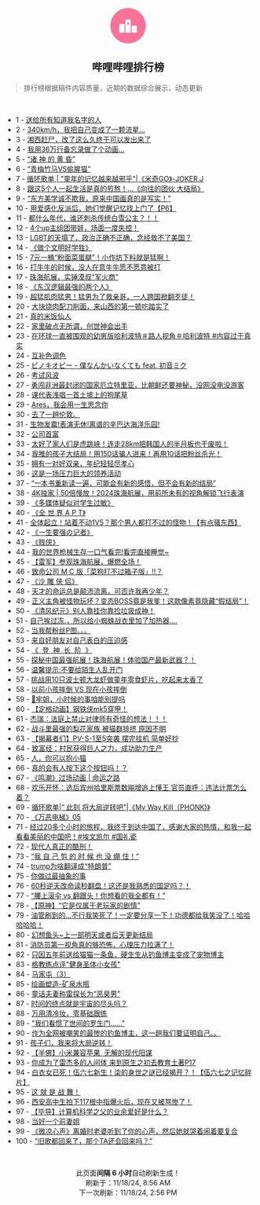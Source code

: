 <div align="center">
    <img src="./assets/icon_rank.png" alt="logo" />
    <h2>哔哩哔哩排行榜</h>
</div>

> 排行榜根据稿件内容质量，近期的数据综合展示，动态更新

<br />

<ul><li><span>1 - <a href=https://www.bilibili.com/BV14UUAYmExC target=_blank>送给所有知道我名字的人</a></span></li><li><span>2 - <a href=https://www.bilibili.com/BV1NeULY2EV2 target=_blank>340km/h，我把自己变成了一颗流星...</a></span></li><li><span>3 - <a href=https://www.bilibili.com/BV1uemfYrE2h target=_blank>湘西赶尸，改了这么久终于可以发出来了</a></span></li><li><span>4 - <a href=https://www.bilibili.com/BV1LVmRYzERY target=_blank>我用36万行备忘录做了个动画…</a></span></li><li><span>5 - <a href=https://www.bilibili.com/BV1SbmoYTEhi target=_blank>“诸&nbsp;神&nbsp;的&nbsp;黄&nbsp;昏”</a></span></li><li><span>6 - <a href=https://www.bilibili.com/BV15qUTYrEC1 target=_blank>“青梅竹马VS偷腥猫”</a></span></li><li><span>7 - <a href=https://www.bilibili.com/BV1NtmDYCEhF target=_blank>循环歌单&nbsp;|&nbsp;&quot;童年的记忆越来越邪乎&quot;|《米奇GO》-JOKER.J</a></span></li><li><span>8 - <a href=https://www.bilibili.com/BV16hmZYRESm target=_blank>跟这5个人一起生活是真的煎熬！...《向往的团伙&nbsp;大结局》</a></span></li><li><span>9 - <a href=https://www.bilibili.com/BV1SNUTYYE4Z target=_blank>“东方美学诚不欺我，原来中国画真的是写实！”</a></span></li><li><span>10 - <a href=https://www.bilibili.com/BV175moY2E7m target=_blank>用爱感化反派后，她们觉醒记忆找上门了【P6】</a></span></li><li><span>11 - <a href=https://www.bilibili.com/BV1KvmoYAEzs target=_blank>都什么年代，谁还刺杀传统白雪公主？！！</a></span></li><li><span>12 - <a href=https://www.bilibili.com/BV1H2moYREqv target=_blank>4个up主组团带娃，场面一度失控！</a></span></li><li><span>13 - <a href=https://www.bilibili.com/BV17VUhYLEfZ target=_blank>LGBT的天塌了，政治正确不正确，念经救不了美国？</a></span></li><li><span>14 - <a href=https://www.bilibili.com/BV19wmZYCEoX target=_blank>《做个文明好学牲》</a></span></li><li><span>15 - <a href=https://www.bilibili.com/BV1hymdYTESN target=_blank>7元一桶“粉面菜蛋腿”！小作坊下料就是猛啊！</a></span></li><li><span>16 - <a href=https://www.bilibili.com/BV1dRmRY6Eig target=_blank>打牛牛的时候，没人在意牛牛愿不愿意被打</a></span></li><li><span>17 - <a href=https://www.bilibili.com/BV134moYBEv9 target=_blank>珠海航展，实锤漠叔“军火商”</a></span></li><li><span>18 - <a href=https://www.bilibili.com/BV1yZmdYtEYV target=_blank>《东汉逻辑最强的两个人》</a></span></li><li><span>19 - <a href=https://www.bilibili.com/BV1h4moYBEKR target=_blank>超猛肌肉猛男！猛男为了救亲哥，一人跨国掀翻歹徒！</a></span></li><li><span>20 - <a href=https://www.bilibili.com/BV1etUcYWEHC target=_blank>大块烧肉配刀削面，来山西的第一顿吃踏实了</a></span></li><li><span>21 - <a href=https://www.bilibili.com/BV1PtmDYCEW7 target=_blank>真的米饭仙人</a></span></li><li><span>22 - <a href=https://www.bilibili.com/BV1BimZYHEYB target=_blank>家里破点无所谓，创世神会出手</a></span></li><li><span>23 - <a href=https://www.bilibili.com/BV18DU8YcExo target=_blank>在环球一直被围观的幼崽版哈利波特＃路人视角＃哈利波特&nbsp;#内容过于真实</a></span></li><li><span>24 - <a href=https://www.bilibili.com/BV1aPmdYvELe target=_blank>互补色调色</a></span></li><li><span>25 - <a href=https://www.bilibili.com/BV1y5UNYUEhu target=_blank>ピノキオピー&nbsp;-&nbsp;僕なんかいなくても&nbsp;feat.&nbsp;初音ミク</a></span></li><li><span>26 - <a href=https://www.bilibili.com/BV1VwmZYyEBY target=_blank>考试风波</a></span></li><li><span>27 - <a href=https://www.bilibili.com/BV1ZkmDYAE3g target=_blank>勇闯非洲最封闭的国家厄立特里亚，比朝鲜还要神秘，没网没电没游客</a></span></li><li><span>28 - <a href=https://www.bilibili.com/BV1gFUjYZEnE target=_blank>课代表浅唱一首土坡上的狗尾草</a></span></li><li><span>29 - <a href=https://www.bilibili.com/BV1nhmZYRE53 target=_blank>Ares，我会用一生思念你</a></span></li><li><span>30 - <a href=https://www.bilibili.com/BV15jmRYqEBf target=_blank>去了一趟伦敦。</a></span></li><li><span>31 - <a href=https://www.bilibili.com/BV187UVYUE2o target=_blank>生物发霉!表演无休!离谱的辛巴达海洋乐园!</a></span></li><li><span>32 - <a href=https://www.bilibili.com/BV1mSmhYoE8W target=_blank>公司首富</a></span></li><li><span>33 - <a href=https://www.bilibili.com/BV1scmfYPES3 target=_blank>太好了家人们是虎跳峡！连走28km把韩国人的半月板也干废啦！</a></span></li><li><span>34 - <a href=https://www.bilibili.com/BV1WRm9YQEQU target=_blank>我推的孩子大结局！用150话骗人进来！再用10话把粉丝杀光！</a></span></li><li><span>35 - <a href=https://www.bilibili.com/BV1nGUYY9EFM target=_blank>拥有一对好双亲，年纪轻轻尽孝心</a></span></li><li><span>36 - <a href=https://www.bilibili.com/BV1apmoY3Efb target=_blank>这是一场压力巨大的领养活动</a></span></li><li><span>37 - <a href=https://www.bilibili.com/BV1SPUNYxETp target=_blank>“一本书重新读一遍，可能会有新的感悟，但不会有新的结局”</a></span></li><li><span>38 - <a href=https://www.bilibili.com/BV1c8mUYeEWn target=_blank>4K独家&nbsp;|&nbsp;50倍慢放！2024珠海航展，用前所未有的视角解锁飞行表演</a></span></li><li><span>39 - <a href=https://www.bilibili.com/BV1P1mfYPEms target=_blank>《多媒体疑似对学生过敏》</a></span></li><li><span>40 - <a href=https://www.bilibili.com/BV1qmUPYTEYi target=_blank>《全&nbsp;世&nbsp;界&nbsp;A&nbsp;P&nbsp;T》</a></span></li><li><span>41 - <a href=https://www.bilibili.com/BV12cmSYGEEp target=_blank>全体起立！站着不动1V5？那个男人都打不过的怪物！【有点骚东西】</a></span></li><li><span>42 - <a href=https://www.bilibili.com/BV1BbmdY7Eup target=_blank>《一生要强の记者》</a></span></li><li><span>43 - <a href=https://www.bilibili.com/BV17pmbYqEMP target=_blank>《贱侠》</a></span></li><li><span>44 - <a href=https://www.bilibili.com/BV1ZYmdYyEcd target=_blank>我的世界枪械生存一口气看完!看完直接睡觉~</a></span></li><li><span>45 - <a href=https://www.bilibili.com/BV1JkULYgEbi target=_blank>【雷军】参观珠海航展，爆燃全场！</a></span></li><li><span>46 - <a href=https://www.bilibili.com/BV1jKmXYiEx1 target=_blank>致命公司&nbsp;M&nbsp;C&nbsp;版「菜狗打不过箱子版」!!？</a></span></li><li><span>47 - <a href=https://www.bilibili.com/BV1pTmfYFEXc target=_blank>《沙&nbsp;雕&nbsp;侠&nbsp;侣》</a></span></li><li><span>48 - <a href=https://www.bilibili.com/BV1KkmfYKEnJ target=_blank>天才的命运总是颠沛流离，可否许我再少年？</a></span></li><li><span>49 - <a href=https://www.bilibili.com/BV1MamoYNEg7 target=_blank>正义主角被怪物玩坏？变态BOSS竟是我爹！这款像素竟隐藏“假结局”！</a></span></li><li><span>50 - <a href=https://www.bilibili.com/BV1dxUcYREHC target=_blank>《清风纪元》别人靠挂你靠捡垃圾成神！</a></span></li><li><span>51 - <a href=https://www.bilibili.com/BV1eVULYFEhM target=_blank>自己挨过冻.，所以给小蜘蛛战衣里加了加热器....</a></span></li><li><span>52 - <a href=https://www.bilibili.com/BV1XcmdYiEq1 target=_blank>当我帮粉丝P图。。。</a></span></li><li><span>53 - <a href=https://www.bilibili.com/BV157moYyEdX target=_blank>来自好朋友对自己表白的压迫感</a></span></li><li><span>54 - <a href=https://www.bilibili.com/BV18UU8YaE4i target=_blank>《&nbsp;&nbsp;登&nbsp;&nbsp;神&nbsp;&nbsp;长&nbsp;&nbsp;阶&nbsp;&nbsp;》</a></span></li><li><span>55 - <a href=https://www.bilibili.com/BV1qvU8Y3EqY target=_blank>探秘中国最强航展！珠海航展！体验国产最新武器？！</a></span></li><li><span>56 - <a href=https://www.bilibili.com/BV1SsULYQEWC target=_blank>温馨提示:不要给陌生人乱开门</a></span></li><li><span>57 - <a href=https://www.bilibili.com/BV1LWmfYEEFe target=_blank>挑战用10只波士顿大龙虾做童年零食虾片，吃起来太香了</a></span></li><li><span>58 - <a href=https://www.bilibili.com/BV19wmZYCEZx target=_blank>以前小孩摔倒&nbsp;VS&nbsp;现在小孩摔倒</a></span></li><li><span>59 - <a href=https://www.bilibili.com/BV1msUwY5E3e target=_blank>🥵牢姐，小时候的事咱能别提吗</a></span></li><li><span>60 - <a href=https://www.bilibili.com/BV1ciUVYqEM5 target=_blank>【定格动画】钢铁侠mk5穿甲！</a></span></li><li><span>61 - <a href=https://www.bilibili.com/BV1Y4UYY5EhH target=_blank>杰瑞：法庭上禁止对律师有奇怪的想法！！！</a></span></li><li><span>62 - <a href=https://www.bilibili.com/BV1t9mdYcEjW target=_blank>战斗里最强的梨花家族&nbsp;被猫群排挤&nbsp;原因不明</a></span></li><li><span>63 - <a href=https://www.bilibili.com/BV1FSmoYXEUw target=_blank>【揭幕者们】PV-S-1至5突袭&nbsp;摆完挂机&nbsp;简单好抄</a></span></li><li><span>64 - <a href=https://www.bilibili.com/BV1uxmRYhENH target=_blank>致富经：村民获得巨人之力，成功助力生产</a></span></li><li><span>65 - <a href=https://www.bilibili.com/BV1mRmdY8ENb target=_blank>人，你可以抱小猫</a></span></li><li><span>66 - <a href=https://www.bilibili.com/BV12YmRYdE8x target=_blank>真的会有人按下这个按钮吗！？</a></span></li><li><span>67 - <a href=https://www.bilibili.com/BV1HRmSYKExk target=_blank>《鸣潮》过场动画&nbsp;|&nbsp;命运之路</a></span></li><li><span>68 - <a href=https://www.bilibili.com/BV1UVUaYPEqz target=_blank>欢乐开怀：选后宾州哈里斯票数飚增追上懂王&nbsp;官员直呼：违法计票怎么着？</a></span></li><li><span>69 - <a href=https://www.bilibili.com/BV1aemQYtEYX target=_blank>循环歌单|“&nbsp;此刻&nbsp;将大局逆转吧”|《My&nbsp;Way&nbsp;Kill（PHONK)》</a></span></li><li><span>70 - <a href=https://www.bilibili.com/BV1rtUaY9EjD target=_blank>《万恶电梯》05</a></span></li><li><span>71 - <a href=https://www.bilibili.com/BV1QLUiYEEFd target=_blank>经过20多个小时的旅程，我终于到达中国了，感谢大家的热情，和我一起看看美丽的中国吧！#埃文凯尔&nbsp;#国礼瓷</a></span></li><li><span>72 - <a href=https://www.bilibili.com/BV1T4UVYCEVH target=_blank>现代人真正的酷刑！</a></span></li><li><span>73 - <a href=https://www.bilibili.com/BV1FZUAYrEdt target=_blank>“我&nbsp;自&nbsp;己&nbsp;剪&nbsp;的&nbsp;时&nbsp;候&nbsp;也&nbsp;没&nbsp;绷&nbsp;住！”</a></span></li><li><span>74 - <a href=https://www.bilibili.com/BV1D7mDYnEa1 target=_blank>trump为啥翻译成“特朗普”</a></span></li><li><span>75 - <a href=https://www.bilibili.com/BV18DmdYPEKq target=_blank>你做过最抽象的事</a></span></li><li><span>76 - <a href=https://www.bilibili.com/BV1SumdYwEa1 target=_blank>60秒逆天改命读秒翻盘！这还是我熟悉的国足吗？！</a></span></li><li><span>77 - <a href=https://www.bilibili.com/BV13WmoY6EmE target=_blank>“腰上滚伞&nbsp;vs&nbsp;翻跟头！你想看的我全都有！”</a></span></li><li><span>78 - <a href=https://www.bilibili.com/BV187UVYUEmr target=_blank>【原神】“它是仅属于老玩家的剧情”</a></span></li><li><span>79 - <a href=https://www.bilibili.com/BV1jSULYvEG9 target=_blank>油管刷到的…不行我笑死了！一定要分享一下！功德都给我笑没了！哈哈哈哈哈！</a></span></li><li><span>80 - <a href=https://www.bilibili.com/BV157moYyEMp target=_blank>幻想鱼头~上一部明天或者后天更新结局</a></span></li><li><span>81 - <a href=https://www.bilibili.com/BV13MmZY6E8a target=_blank>消防员第一视角真的够恐怖，心理压力拉满了！</a></span></li><li><span>82 - <a href=https://www.bilibili.com/BV135mDYpEoh target=_blank>只因五年前送给猫猫一条鱼，硬生生从钓鱼博主变成了宠物博主</a></span></li><li><span>83 - <a href=https://www.bilibili.com/BV1snU8YQEG1 target=_blank>格教练点评&quot;健身圣体小女孩&quot;</a></span></li><li><span>84 - <a href=https://www.bilibili.com/BV13FmhYwEEQ target=_blank>马家屯（3）</a></span></li><li><span>85 - <a href=https://www.bilibili.com/BV164U8Y2EvV target=_blank>绘画塑造-矿泉水瓶</a></span></li><li><span>86 - <a href=https://www.bilibili.com/BV1eZUBYbEqA target=_blank>童话夫妻称雷探长为“恶臭男”</a></span></li><li><span>87 - <a href=https://www.bilibili.com/BV1DiUGY2EuR target=_blank>时间的终点就是宇宙的尽头吗？</a></span></li><li><span>88 - <a href=https://www.bilibili.com/BV181mdYiE1m target=_blank>万用清冷妆，零基础跟练</a></span></li><li><span>89 - <a href=https://www.bilibili.com/BV1rimDYMEdp target=_blank>&quot;我们看惯了世间的罗生门......&quot;</a></span></li><li><span>90 - <a href=https://www.bilibili.com/BV1ajmXYfE32 target=_blank>作为全网被嘲笑的最惨的钓鱼博主，这一趟我们要证明自己。。</a></span></li><li><span>91 - <a href=https://www.bilibili.com/BV1FhUaYXErT target=_blank>孩子们，我来将大局逆转！</a></span></li><li><span>92 - <a href=https://www.bilibili.com/BV18bmoYTEtR target=_blank>【半佛】小米兼容苹果&nbsp;&nbsp;无解的现代阳谋</a></span></li><li><span>93 - <a href=https://www.bilibili.com/BV1RomRYuEdv target=_blank>你成为了雷杰多的人间体&nbsp;来到原生之初去教育土著P17</a></span></li><li><span>94 - <a href=https://www.bilibili.com/BV1gAmdYKESi target=_blank>白衣女已死！伍六七新生！柒的身世之谜已经揭开？！【伍六七之记忆碎片】</a></span></li><li><span>95 - <a href=https://www.bilibili.com/BV1wJm9Y2EaP target=_blank>这&nbsp;就&nbsp;是&nbsp;战&nbsp;舞！</a></span></li><li><span>96 - <a href=https://www.bilibili.com/BV1BqUaYmE78 target=_blank>西安高中生拍下117根中指爆火后，现在又被骂惨了！</a></span></li><li><span>97 - <a href=https://www.bilibili.com/BV1QMmZYzET2 target=_blank>【毕导】计算机科学之父的业余爱好是什么？</a></span></li><li><span>98 - <a href=https://www.bilibili.com/BV1KMU5YyEPt target=_blank>当好一个前妻姐</a></span></li><li><span>99 - <a href=https://www.bilibili.com/BV1MHUeYqEcD target=_blank>《微凉心声》离婚时老婆听到了你的心声，然后她就哭着闹着要复合</a></span></li><li><span>100 - <a href=https://www.bilibili.com/BV1qoUgYsEhb target=_blank>“旧歌都回来了，那个TA还会回来吗？”</a></span></li></ul>

<br />

<p align=center>此页面<strong>间隔 6 小时</strong>自动刷新生成！<br>刷新于：11/18/24, 8:56 AM<br>下一次刷新：11/18/24, 2:56 PM</p>
